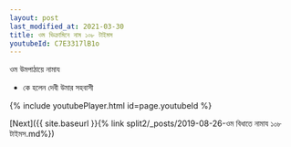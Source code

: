 ```yaml
---
layout: post
last_modified_at: 2021-03-30
title: ওম ভিক্রামিনে নাম ১০৮ টাইমস
youtubeId: C7E3317lB1o
---
```

 
 
 ওম উমপাঠায়ে নামায  
 
 -  কে হলেন দেবী উমার সহবাসী 
 
  
 
  
 
 
 
 
 
 


{% include youtubePlayer.html id=page.youtubeId %}
 
[Next]({{ site.baseurl }}{% link  split2/_posts/2019-08-26-ওম বিধাতে নামায ১০৮ টাইমস.md%})
 
